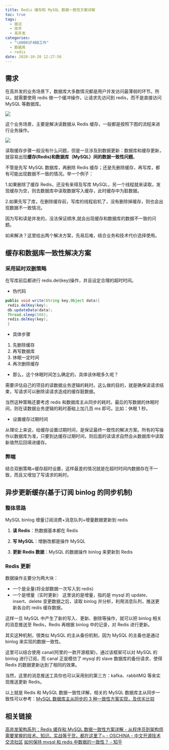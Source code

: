 ```yaml
---
title: Redis 缓存和 MySQL 数据一致性方案详解
toc: true
tags:
  - 面试
  - 技术
  - 高并发
categories:
  - "\U0001F4BB工作"
  - 数据库
  - redis
date: 2020-10-20 12:27:56
---
```


## 需求

在高并发的业务场景下，数据库大多数情况都是用户并发访问最薄弱的环节。所以，就需要使用 redis 做一个缓冲操作，让请求先访问到 redis，而不是直接访问 MySQL 等数据库。

![](https://oscimg.oschina.net/oscnet/6101702c48dd9e9b410c23c4fe15c70d8eb.jpg)

这个业务场景，主要是解决读数据从 Redis 缓存，一般都是按照下图的流程来进行业务操作。

![](https://oscimg.oschina.net/oscnet/fa60658310f220abb9042070915d186b883.jpg)

读取缓存步骤一般没有什么问题，但是一旦涉及到数据更新：数据库和缓存更新，就容易出现**缓存(Redis)和数据库（MySQL）间的数据一致性问题**。

不管是先写 MySQL 数据库，再删除 Redis 缓存；还是先删除缓存，再写库，都有可能出现数据不一致的情况。举一个例子：

1.如果删除了缓存 Redis，还没有来得及写库 MySQL，另一个线程就来读取，发现缓存为空，则去数据库中读取数据写入缓存，此时缓存中为脏数据。

2.如果先写了库，在删除缓存前，写库的线程宕机了，没有删除掉缓存，则也会出现数据不一致情况。

因为写和读是并发的，没法保证顺序,就会出现缓存和数据库的数据不一致的问题。

如来解决？这里给出两个解决方案，先易后难，结合业务和技术代价选择使用。

## 缓存和数据库一致性解决方案


### 采用延时双删策略

在写库前后都进行 redis.del(key)操作，并且设定合理的超时时间。

- 伪代码

```java
public void write(String key,Object data){
 redis.delKey(key);
 db.updateData(data);
 Thread.sleep(500);
 redis.delKey(key);
 }
```

- 具体步骤
1. 先删除缓存
2. 再写数据库
3. 休眠一定时间
4. 再次删除缓存

- 那么，这个休眠时间怎么确定的，具体该休眠多久呢？

需要评估自己的项目的读数据业务逻辑的耗时。这么做的目的，就是确保读请求结束，写请求可以删除读请求造成的缓存脏数据。

当然这种策略还要考虑 redis 和数据库主从同步的耗时。最后的写数据的休眠时间，则在读数据业务逻辑的耗时基础上加几百 ms 即可。比如：休眠 1 秒。

- 设置缓存过期时间

从理论上来说，给缓存设置过期时间，是保证最终一致性的解决方案。所有的写操作以数据库为准，只要到达缓存过期时间，则后面的读请求自然会从数据库中读取新值然后回填进缓存。

### 弊端

结合双删策略+缓存超时设置，这样最差的情况就是在超时时间内数据存在不一致，而且又增加了写请求的耗时。

## 异步更新缓存(基于订阅 binlog 的同步机制)

### 整体思路

MySQL binlog 增量订阅消费+消息队列+增量数据更新到 redis

1. **读 Redis**：热数据基本都在 Redis

2. **写 MySQL**：增删改都是操作 MySQL

3. **更新 Redis 数据**：MySQL 的数据操作 binlog 来更新到 Redis

### Redis 更新

数据操作主要分为两大块：

*   一个是全量(将全部数据一次写入到 redis)
*   一个是增量（实时更新）
 这里说的是增量，指的是 mysql 的 update、insert、delete 变更数据之后，读取 binlog 并分析，利用消息队列，推送更新各台的 redis 缓存数据。

这样一旦 MySQL 中产生了新的写入、更新、删除等操作，就可以把 binlog 相关的消息推送至 Redis，Redis 再根据 binlog 中的记录，对 Redis 进行更新。

其实这种机制，很类似 MySQL 的主从备份机制，因为 MySQL 的主备也是通过 binlog 来实现的数据一致性。

这里可以结合使用 canal(阿里的一款开源框架)，通过该框架可以对 MySQL 的 binlog 进行订阅，而 canal 正是模仿了 mysql 的 slave 数据库的备份请求，使得 Redis 的数据更新达到了相同的效果。

当然，这里的消息推送工具你也可以采用别的第三方：kafka、rabbitMQ 等来实现推送更新 Redis。

以上就是 Redis 和 MySQL 数据一致性详解，相关的 MySQL 数据库主从同步一致性可以参考：[MySQL 数据库主从同步的 3 种一致性方案实现，及优劣比较](https://youzhixueyuan.com/database-master-slave-synchronization.html)

## 相关链接
[高并发架构系列：Redis 缓存和 MySQL 数据一致性方案详解 - 从程序员到架构师需要掌握的技术、知识、实战等干货，都在这里了~ - OSCHINA - 中文开源技术交流社区](https://my.oschina.net/jiagouzhan/blog/2990423?p=1)
[如何保持 mysql 和 redis 中数据的一致性？ - 知乎](https://www.zhihu.com/question/319817091)